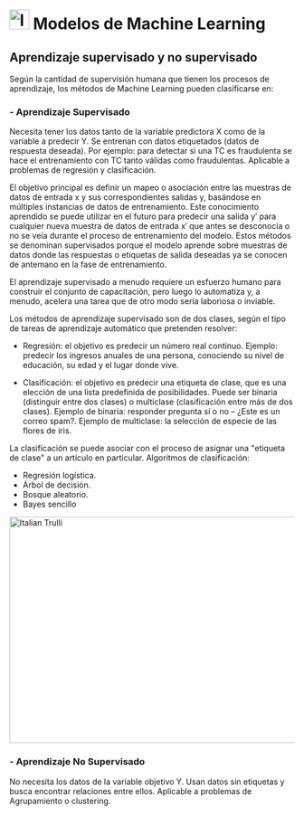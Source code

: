 # <img src="https://github.com/shimadasoftware/machine-learning/assets/73977456/157a767f-2deb-43a7-8023-71506a9ef97a" alt="Italian Trulli" style="width:35px;height:35px;"> Modelos de Machine Learning

## Aprendizaje supervisado y no supervisado

Según la cantidad de supervisión humana que tienen los procesos de aprendizaje, los métodos de Machine Learning pueden clasificarse en:

### - Aprendizaje Supervisado
Necesita tener los datos tanto de la variable predictora X como de la variable a predecir Y. Se entrenan con datos etiquetados (datos de respuesta deseada).
Por ejemplo: para detectar si una TC es fraudulenta se hace el entrenamiento con TC tanto válidas como fraudulentas. Aplicable a problemas de regresión y clasificación.

El objetivo principal es definir un mapeo o asociación entre las muestras de datos de entrada x y sus correspondientes salidas y, basándose en múltiples instancias de datos de entrenamiento. Este conocimiento aprendido se puede utilizar en el futuro para predecir una salida y′ para cualquier nueva muestra de datos de entrada x′ que antes se desconocía o no se veía durante el proceso de entrenamiento del modelo. Estos métodos se denominan supervisados porque el modelo aprende sobre muestras de datos donde las respuestas o etiquetas de salida deseadas ya se conocen de antemano en la fase de entrenamiento.

El aprendizaje supervisado a menudo requiere un esfuerzo humano para construir el conjunto de capacitación, pero luego lo automatiza y, a menudo, acelera una tarea que de otro modo sería laboriosa o inviable.

Los métodos de aprendizaje supervisado son de dos clases, según el tipo de tareas de aprendizaje automático que pretenden resolver:

- Regresión: el objetivo es predecir un número real continuo. Ejemplo: predecir los ingresos anuales de una persona, conociendo su nivel de educación, su edad y el lugar donde vive.

- Clasificación: el objetivo es predecir una etiqueta de clase, que es una elección de una lista predefinida de posibilidades. Puede ser binaria (distinguir entre dos clases) o multiclase (clasificación entre más de dos clases). Ejemplo de binaria: responder pregunta sí o no – ¿Este es un correo spam?. Ejemplo de multiclase: la selección de especie de las flores de iris.

La clasificación se puede asociar con el proceso de asignar una "etiqueta de clase" a un artículo en particular. Algoritmos de clasificación:

- Regresión logística.
- Árbol de decisión.
- Bosque aleatorio.
- Bayes sencillo

<img src="https://github.com/shimadasoftware/machine-learning/assets/73977456/f4a245dc-8c60-4bc6-8746-fc1a6de4aca7" alt="Italian Trulli" style="width:600px;height:400px;">

### - Aprendizaje No Supervisado
No necesita los datos de la variable objetivo Y. Usan datos sin etiquetas y busca encontrar relaciones entre ellos. Aplicable a problemas de Agrupamiento o clustering.
